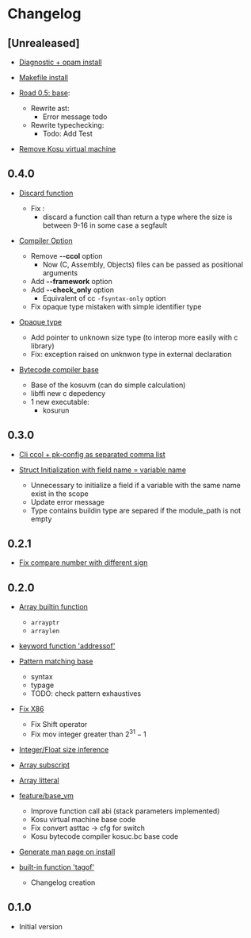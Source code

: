 # Changelog

## **[Unrealeased]**
- [Diagnostic + opam install](https://github.com/EruEri/kosu-lang/pull/80)
- [Makefile install](https://github.com/EruEri/kosu-lang/pull/79)
- [Road 0.5: base](https://github.com/EruEri/kosu-lang/pull/77):
    - Rewrite ast:
        - Error message todo
    - Rewrite typechecking:
        - Todo: Add Test
    
- [Remove Kosu virtual machine](https://github.com/EruEri/kosu-lang/pull/76)



## **0.4.0**

- [Discard function](https://github.com/EruEri/kosu-lang/pull/74)
    - Fix :
        - discard a function call than return a type where the size is between 9-16 in some case a segfault

- [Compiler Option](https://github.com/EruEri/kosu-lang/pull/73)
    - Remove **--ccol** option
        - Now (C, Assembly, Objects) files can be passed as positional arguments
    - Add **--framework** option
    - Add **--check_only** option
        - Equivalent of cc ```-fsyntax-only``` option
    - Fix opaque type mistaken with simple identifier type

- [Opaque type](https://github.com/EruEri/kosu-lang/pull/72)
    - Add pointer to unknown size type (to interop more easily with c library)
    - Fix: exception raised on unknwon type in external declaration

- [Bytecode compiler base](https://github.com/EruEri/kosu-lang/pull/71)
    - Base of the kosuvm (can do simple calculation)
    - libffi new c depedency
    - 1 new executable:
        - kosurun

## **0.3.0**

- [Cli ccol + pk-config as separated comma list](https://github.com/EruEri/kosu-lang/pull/69)

- [Struct Initialization with field name = variable name](https://github.com/EruEri/kosu-lang/pull/68)
    - Unnecessary to initialize a field if a variable with the same name exist in the scope
    - Update error message
    - Type contains buildin type are separed if the module_path is not empty

## **0.2.1**
- [Fix compare number with different sign](https://github.com/EruEri/kosu-lang/pull/66)

## **0.2.0**

- [Array builtin function](https://github.com/EruEri/kosu-lang/pull/63)
    - ```arrayptr```
    - ```arraylen```

- [keyword function 'addressof'](https://github.com/EruEri/kosu-lang/pull/62)

- [Pattern matching base](https://github.com/EruEri/kosu-lang/pull/61)
    - syntax
    - typage
    - TODO: check pattern exhaustives

- [Fix X86](https://github.com/EruEri/kosu-lang/pull/60)
    - Fix Shift operator
    - Fix mov integer greater than $2^{31} - 1$

- [Integer/Float size inference](https://github.com/EruEri/kosu-lang/pull/59)

- [Array subscript](https://github.com/EruEri/kosu-lang/pull/58)

- [Array litteral](https://github.com/EruEri/kosu-lang/pull/56)

- [feature/base_vm](https://github.com/EruEri/kosu-lang/pull/55)
    - Improve function call abi (stack parameters implemented)
    - Kosu virtual machine base code
    - Fix convert asttac -> cfg for switch
    - Kosu bytecode compiler kosuc.bc base code
    

- [Generate man page on install](https://github.com/EruEri/kosu-lang/pull/53)

- [built-in function 'tagof'](https://github.com/EruEri/kosu-lang/pull/52)
    - Changelog creation

## **0.1.0**

- Initial version
